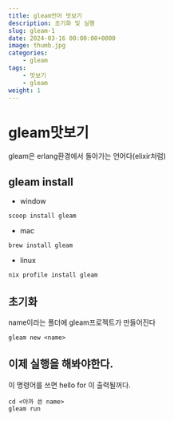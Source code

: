 ```yaml
---
title: gleam언어 맛보기
description: 초기화 및 실행
slug: gleam-1
date: 2024-03-16 00:00:00+0000
image: thumb.jpg
categories:
    - gleam
tags:
    - 맛보기
    - gleam
weight: 1
---
```

# gleam맛보기

gleam은 erlang환경에서 돌아가는 언어다(elixir처럼)


## gleam install
- window
```fish
scoop install gleam
```

- mac
```
brew install gleam
```

- linux
```
nix profile install gleam
```


## 초기화
name이라는 폴더에 gleam프로젝트가 만들어진다
```
gleam new <name>
```

## 이제 실행을 해봐야한다.
이 명령어를 쓰면 hello for <name>이 출력될꺼다.
```
cd <아까 쓴 name>
gleam run
```